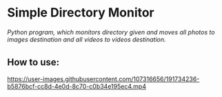 # Simple Directory Monitor
###### Python program, which monitors directory given and moves all photos to images destination and all videos to videos destination.


## How to use:
https://user-images.githubusercontent.com/107316656/191734236-b5876bcf-cc8d-4e0d-8c70-c0b34e195ec4.mp4

